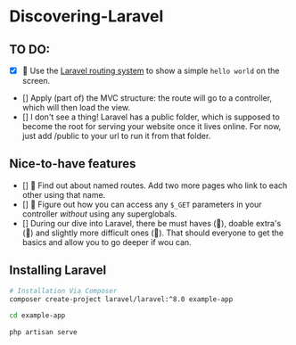 # Discovering-Laravel

## TO DO: 
- [x] 🌱 Use the [Laravel routing system](https://laracasts.com/series/laravel-8-from-scratch/episodes/5) to show a simple `hello world` on the screen.
- [] Apply (part of) the MVC structure: the route will go to a controller, which will then load the view.
- [] I don't see a thing! Laravel has a public folder, which is supposed to become the root for serving your website once it lives online. For now, just add /public to your url to run it from that folder.

## Nice-to-have features
- [] 🌼 Find out about named routes. Add two more pages who link to each other using that name.
- [] 🌳 Figure out how you can access any `$_GET` parameters in your controller *without* using any superglobals.
- [] During our dive into Laravel, there be must haves (🌱), doable extra's (🌼) and slightly more difficult ones (🌳). That should everyone to get the basics and allow you to go deeper if wou can.

## Installing Laravel 

```bash
# Installation Via Composer
composer create-project laravel/laravel:^8.0 example-app
 
cd example-app
 
php artisan serve
```
